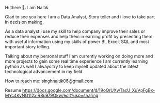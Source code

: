  Hi there 👋. I am Naitik

Glad to see you here 
I am a Data Analyst, Story teller and i love to take part in decision making.


As a data analyst i use my skill to help company improve their sales or reduce their expenses and help them in earning profit by presenting them with useful information using my skills of power BI, Excel, SQL and most important story telling.
 
 Talking about my personal stuff
 I am currently working on doing more and more projects to gain some real time experience
 I am currently learning python as well
 I always try to keep myself updated about the latest technological advancement in my field
 
 How to reach me: singhnaitik06@gmail.com

Resume
 https://docs.google.com/document/d/19oQrUXwTacU_XuVpFgBx-MYc4KvNG112xIR8u979Qkw/edit?usp=sharing
